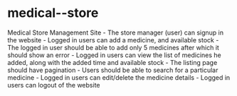 # medical--store
Medical Store Management Site
		- The store manager (user) can signup in the website
		- Logged in users can add a medicine, and available stock
		- The logged in user should be able to add only 5 medicines after which it should show an error
		- Logged in users can view the list of medicines he added, along with the added time and available stock
		- The listing page should have pagination
		- Users should be able to search for a particular medicine 
		- Logged in users can edit/delete the medicine details
		- Logged in users can logout of the website
